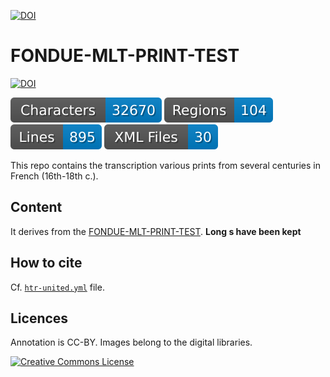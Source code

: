 [![DOI](https://zenodo.org/badge/810846621.svg)](https://zenodo.org/doi/10.5281/zenodo.11526315)

# FONDUE-MLT-PRINT-TEST

[![DOI](https://zenodo.org/badge/DOI/10.5281/zenodo.10610961.svg)](https://doi.org/10.5281/zenodo.10610961)

![characters badge](badges/characters.svg) ![regions badge](badges/regions.svg) ![lines badge](badges/lines.svg) ![files badge](badges/files.svg)

This repo contains the transcription various prints from several centuries in French (16th-18th c.).

## Content

It derives from the [FONDUE-MLT-PRINT-TEST](https://github.com/FoNDUE-HTR/FONDUE-MLT-PRINT-TEST). **Long s have been kept**


## How to cite

Cf. [`htr-united.yml`](https://github.com/FoNDUE-HTR/FONDUE-MLT-PRINT-TEST-longS/blob/main/htr-united.yml) file.

## Licences
Annotation is CC-BY. Images belong to the digital libraries.

<a rel="license" href="https://creativecommons.org/licenses/by/2.0"><img alt="Creative Commons License" style="border-width:0" src="https://i.creativecommons.org/l/by/2.0/88x31.png" /></a><br />
